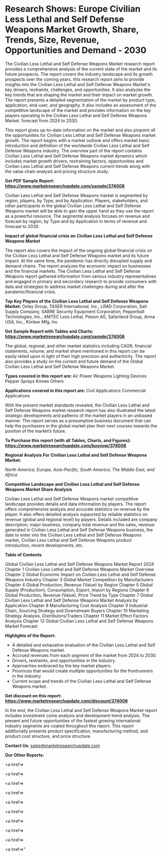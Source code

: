 # Research Shows: Europe Civilian Less Lethal and Self Defense Weapons Market Growth, Share, Trends, Size, Revenue, Opportunities and Demand - 2030

The Civilian Less Lethal and Self Defense Weapons Market research report provides a comprehensive analysis of the current state of the market and its future prospects. The report covers the industry landscape and its growth prospects over the coming years. this research report aims to provide insights into the Civilian Less Lethal and Self Defense Weapons Market's key drivers, restraints, challenges, and opportunities. It also analyzes the key trends that are shaping the market and their impact on market growth. The report presents a detailed segmentation of the market by product type, application, end-user, and geography. It also includes an assessment of the competitive landscape of the market and provides information on the key players operating in the Civilian Less Lethal and Self Defense Weapons Market. forecast from 2024 to 2030.

This report gives up-to-date information on the market and also pinpoint all the opportunities for Civilian Less Lethal and Self Defense Weapons market growth. The report begins with a market outlook and offers market basic introduction and definition of the worldwide Civilian Less Lethal and Self Defense Weapons industry. The overview part of the report contains Civilian Less Lethal and Self Defense Weapons market dynamics which includes market growth drivers, restraining factors, opportunities and Civilian Less Lethal and Self Defense Weapons current trends along with the value chain analysis and pricing structure study.

<strong><b>Get PDF Sample Report: <a href=https://www.marketresearchupdate.com/sample/374008>https://www.marketresearchupdate.com/sample/374008</a></b></strong>

Civilian Less Lethal and Self Defense Weapons market is segmented by region, players, by Type, and by Application. Players, stakeholders, and other participants in the global Civilian Less Lethal and Self Defense Weapons market will be able to gain the upper hand as they use the report as a powerful resource. The segmental analysis focuses on revenue and forecast by region, by Type and by Application in terms of revenue and forecast to 2030.

<strong><b>Impact of global financial crisis on Civilian Less Lethal and Self Defense Weapons Market</b></strong>

The report also covers the impact of the ongoing global financial crisis on the Civilian Less Lethal and Self Defense Weapons market and its future impact. At the same time, the pandemic has directly disrupted supply and demand chains. The report analyzes the economic impact on businesses and the financial markets. The Civilian Less Lethal and Self Defense Weapons report gathered information from various industry representatives and engaged in primary and secondary research to provide consumers with data and strategies to address market challenges during and after the pandemic/financial crisis.

<strong><b>Top Key Players of the Civilian Less Lethal and Self Defense Weapons Market:
</b></strong>Oxley Group, TASER International, Inc., LRAD Corporation, Salt Supply Company, SABRE Security Equipment Corporation, Pepperball Technologies, Inc., AMTEC Less Lethal, Piexon AG, Safariland Group, Arma USA, Inc., Kimber Mfg, Inc<strong><b>
</b></strong>

<strong><b>Get Sample Report with Tables and Charts: <a href=https://www.marketresearchupdate.com/sample/374008>https://www.marketresearchupdate.com/sample/374008</a></b></strong>

The global, regional, and other market statistics including CAGR, financial statements, volume, and market share mentioned in this report can be easily relied upon in light of their high precision and authenticity. The report also provides a study on the current and future demand of the Global Civilian Less Lethal and Self Defense Weapons Market.

<strong><b>Types covered in this report are:
</b></strong>Air Power Weapons
Lighting Devices
Pepper Sprays
Knives
Others<strong><b>
</b></strong>

<strong><b>Applications covered in this report are:
</b></strong>Civil Applications
Commercial Applications<strong><b>
</b></strong>

With the present market standards revealed, the Civilian Less Lethal and Self Defense Weapons market research report has also illustrated the latest strategic developments and patterns of the market players in an unbiased manner. The report serves as a presumptive business document that can help the purchasers in the global market plan their next courses towards the position of the market’s future.

<strong><b>To Purchase this report (with all Tables, Charts, and Figures): <a href=https://www.marketresearchupdate.com/buynow/374008>https://www.marketresearchupdate.com/buynow/374008</a></b></strong>

<strong><b>Regional Analysis For Civilian Less Lethal and Self Defense Weapons Market:</b></strong>

<em><i>North America, Europe, Asia-Pacific, South America, The Middle East, and Africa</i></em>

<strong><b>Competitive Landscape and Civilian Less Lethal and Self Defense Weapons Market Share Analysis</b></strong>

Civilian Less Lethal and Self Defense Weapons market competitive landscape provides details and data information by players. The report offers comprehensive analysis and accurate statistics on revenue by the player. It also offers detailed analysis supported by reliable statistics on revenue (global and regional level) by players. Details included are company description, major business, company total revenue and the sales, revenue generated in Civilian Less Lethal and Self Defense Weapons business, the date to enter into the Civilian Less Lethal and Self Defense Weapons market, Civilian Less Lethal and Self Defense Weapons product introduction, recent developments, etc.

<strong><b>Table of Contents</b></strong>

Global Civilian Less Lethal and Self Defense Weapons Market Report 2024
Chapter 1 Civilian Less Lethal and Self Defense Weapons Market Overview
Chapter 2 Global Economic Impact on Civilian Less Lethal and Self Defense Weapons Industry
Chapter 3 Global Market Competition by Manufacturers
Chapter 4 Global Production, Revenue (Value) by Region
Chapter 5 Global Supply (Production), Consumption, Export, Import by Regions
Chapter 6 Global Production, Revenue (Value), Price Trend by Type
Chapter 7 Global Civilian Less Lethal and Self Defense Weapons Market Analysis by Application
Chapter 8 Manufacturing Cost Analysis
Chapter 9 Industrial Chain, Sourcing Strategy and Downstream Buyers
Chapter 10 Marketing Strategy Analysis, Distributors/Traders
Chapter 11 Market Effect Factors Analysis
Chapter 12 Global Civilian Less Lethal and Self Defense Weapons Market Forecast

<strong><b>Highlights of the Report:</b></strong>

- A detailed and exhaustive evaluation of the Civilian Less Lethal and Self Defense Weapons market.
- Accrued revenues from each segment of the market from 2024 to 2030.
- Drivers, restraints, and opportunities in the industry.
- Approaches embraced by the key market players.
- Provinces that would create multiple opportunities for the frontrunners in the industry.
- Current scope and trends of the Civilian Less Lethal and Self Defense Weapons market.

<strong><b>Get discount on this report: <a href=https://www.marketresearchupdate.com/discount/374008>https://www.marketresearchupdate.com/discount/374008</a></b></strong>

In the end, the Civilian Less Lethal and Self Defense Weapons Market report includes investment come analysis and development trend analysis. The present and future opportunities of the fastest growing international industry segments are coated throughout this report. This report additionally presents product specification, manufacturing method, and product cost structure, and price structure.

<strong><b>Contact Us:
</b></strong>sales@marketresearchupdate.com

<strong>Our Other Reports:</strong>

<a href=></a>

<a href=></a>

<a href=></a>

<a href=></a>

<a href=></a>

<a href=></a>

<a href=></a>

<a href=></a>

<a href=></a>

<a href=></a>"
